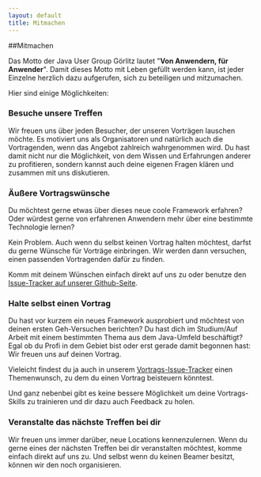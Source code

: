 ```yaml
---
layout: default
title: Mitmachen
---
```


##Mitmachen

Das Motto der Java User Group Görlitz lautet "**Von Anwendern, für Anwender**".
Damit dieses Motto mit Leben gefüllt werden kann, ist jeder Einzelne 
herzlich dazu aufgerufen, sich zu beteiligen und mitzumachen. 

Hier sind einige Möglichkeiten:

### Besuche unsere Treffen
Wir freuen uns über jeden Besucher, der unseren Vorträgen lauschen möchte. 
Es motiviert uns als Organisatoren und natürlich auch die Vortragenden,
wenn das Angebot zahlreich wahrgenommen wird. Du hast damit nicht nur die 
Möglichkeit, von dem Wissen und Erfahrungen anderer zu profitieren, sondern 
kannst auch deine eigenen Fragen klären und zusammen mit uns diskutieren.


### Äußere Vortragswünsche
Du möchtest gerne etwas über dieses neue coole Framework erfahren? Oder würdest 
gerne von erfahrenen Anwendern mehr über eine bestimmte Technologie lernen?

Kein Problem. Auch wenn du selbst keinen Vortrag halten möchtest, darfst du gerne 
Wünsche für Vorträge einbringen. Wir werden dann versuchen, einen passenden Vortragenden
dafür zu finden. 

Komm mit deinem Wünschen einfach direkt auf uns zu oder benutze den [Issue-Tracker auf unserer Github-Seite](https://github.com/juggr/Planung/issues). 


### Halte selbst einen Vortrag
Du hast vor kurzem ein neues Framework ausprobiert und möchtest von deinen ersten Geh-Versuchen berichten? 
Du hast dich im Studium/Auf Arbeit mit einem bestimmten Thema aus dem Java-Umfeld beschäftigt? 
Egal ob du Profi in dem Gebiet bist oder erst gerade damit begonnen hast: Wir freuen uns 
auf deinen Vortrag. 

Vieleicht findest du ja auch in unserem [Vortrags-Issue-Tracker](https://github.com/juggr/Planung/issues) einen Themenwunsch, zu 
dem du einen Vortrag beisteuern könntest. 

Und ganz nebenbei gibt es keine bessere Möglichkeit um deine Vortrags-Skills zu trainieren und dir dazu auch Feedback zu holen.

### Veranstalte das nächste Treffen bei dir

Wir freuen uns immer darüber, neue Locations kennenzulernen. Wenn du gerne eines der nächsten Treffen
bei dir veranstalten möchtest, komme einfach direkt auf uns zu. 
Und selbst wenn du keinen Beamer besitzt, können wir den noch organisieren. 

